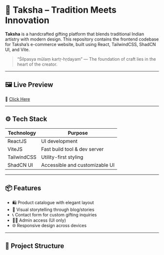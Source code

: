 # 🌿 Taksha – Tradition Meets Innovation

**Taksha** is a handcrafted gifting platform that blends traditional Indian artistry with modern design. This repository contains the frontend codebase for Taksha’s e-commerce website, built using React, TailwindCSS, ShadCN UI, and Vite.

> “Śilpasya mūlaṃ kartṛ-hṛdayam” — The foundation of craft lies in the heart of the creator.

---

## 🖼️ Live Preview

🔗 [Click Here](https://takshaveda.netlify.app/)

---

## ⚙️ Tech Stack

| Technology   | Purpose                          |
|--------------|----------------------------------|
| ReactJS      | UI development                   |
| ViteJS       | Fast build tool & dev server     |
| TailwindCSS  | Utility-first styling            |
| ShadCN UI    | Accessible and customizable UI   |

---

## 📦 Features

- 🛍️ Product catalogue with elegant layout
- 📸 Visual storytelling through blog/stories
- 📞 Contact form for custom gifting inquiries
- 🧑‍💼 Admin access (UI only)
- 🌐 Responsive design across devices

---

## 📁 Project Structure

